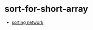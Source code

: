 # sort-for-short-array

* [sorting network](https://ja.wikipedia.org/wiki/%E3%82%BD%E3%83%BC%E3%83%86%E3%82%A3%E3%83%B3%E3%82%B0%E3%83%8D%E3%83%83%E3%83%88%E3%83%AF%E3%83%BC%E3%82%AF)
